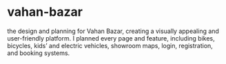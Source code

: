 # vahan-bazar
 the design and planning for Vahan Bazar, creating a visually appealing and user-friendly platform.  I planned every page and feature, including bikes, bicycles, kids’ and electric vehicles, showroom maps, login, registration, and booking systems.
